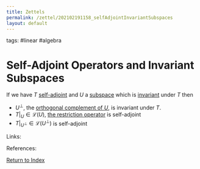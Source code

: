 ```yaml
---
title: Zettels
permalink: /zettel/202102191158_selfAdjointInvariantSubspaces
layout: default
---
```

tags: #linear #algebra

# Self-Adjoint Operators and Invariant Subspaces

If we have $T$ [self-adjoint](202102162040_selfAdjointOperator) and $U$ a [subspace](202102061429_subspaceDefinition) which is 
[invariant](202102120907_invariantSubspace) under $T$ then
- $U^{\bot}$, the [orthogonal complement of $U$](202102151112_orthogonalComplementDefinition), is invariant under $T$.
- $T|_U \in \mathcal{L}(U)$, [the restriction operator](202102121258_restrictionOperatorDefinition) is self-adjoint
- $T|_{U^{\bot}} \in \mathcal{L}(U^{\bot})$ is self-adjoint

Links: 

References: 

[Return to Index](index)